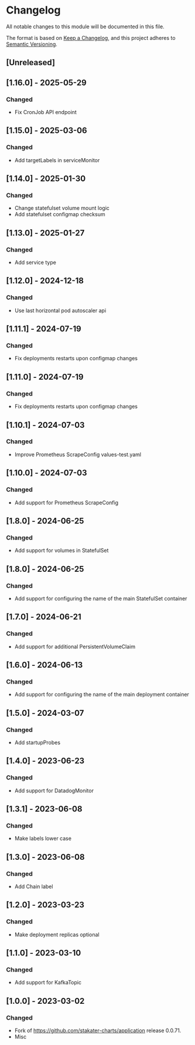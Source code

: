 # Changelog

All notable changes to this module will be documented in this file.

The format is based on [Keep a Changelog](https://keepachangelog.com/en/1.0.0/),
and this project adheres to [Semantic Versioning](https://semver.org/spec/v2.0.0.html).

## [Unreleased]

## [1.16.0] - 2025-05-29
### Changed
- Fix CronJob API endpoint

## [1.15.0] - 2025-03-06
### Changed
- Add targetLabels in serviceMonitor

## [1.14.0] - 2025-01-30
### Changed
- Change statefulset volume mount logic
- Add statefulset configmap checksum

## [1.13.0] - 2025-01-27
### Changed
- Add service type

## [1.12.0] - 2024-12-18
### Changed
- Use last horizontal pod autoscaler api

## [1.11.1] - 2024-07-19
### Changed
- Fix deployments restarts upon configmap changes

## [1.11.0] - 2024-07-19
### Changed
- Fix deployments restarts upon configmap changes

## [1.10.1] - 2024-07-03
### Changed
- Improve Prometheus ScrapeConfig values-test.yaml

## [1.10.0] - 2024-07-03
### Changed
- Add support for Prometheus ScrapeConfig

## [1.8.0] - 2024-06-25
### Changed
- Add support for volumes in StatefulSet

## [1.8.0] - 2024-06-25
### Changed
- Add support for configuring the name of the main StatefulSet container

## [1.7.0] - 2024-06-21
### Changed
- Add support for additional PersistentVolumeClaim

## [1.6.0] - 2024-06-13
### Changed
- Add support for configuring the name of the main deployment container

## [1.5.0] - 2024-03-07
### Changed
- Add startupProbes

## [1.4.0] - 2023-06-23
### Changed
- Add support for DatadogMonitor

## [1.3.1] - 2023-06-08
### Changed
- Make labels lower case

## [1.3.0] - 2023-06-08
### Changed
- Add Chain label

## [1.2.0] - 2023-03-23
### Changed
- Make deployment replicas optional

## [1.1.0] - 2023-03-10
### Changed
- Add support for KafkaTopic

## [1.0.0] - 2023-03-02
### Changed
- Fork of https://github.com/stakater-charts/application release 0.0.71.
- Misc
